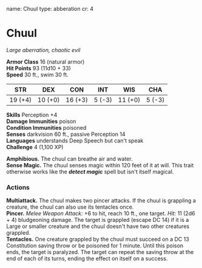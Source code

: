 name: Chuul
type: abberation
cr: 4

# Chuul 
_Large aberration, chaotic evil_


**Armor Class** 16 (natural armor)    
**Hit Points** 93 (11d10 + 33)    
**Speed** 30 ft., swim 30 ft. 

| STR      | DEX     | CON      | INT     | WIS     | CHA     |
|----------|---------|----------|---------|---------|---------|
| 19 (+4)  | 10 (+0) | 16 (+3)  | 5 (-3)  | 11 (+0) | 5 (-3)  |

**Skills** Perception +4    
**Damage Immunities** poison    
**Condition Immunities** poisoned    
**Senses** darkvision 60 ft., passive Perception 14    
**Languages** understands Deep Speech but can't speak    
**Challenge** 4 (1,100 XP) 

**Amphibious.** The chuul can breathe air and water.    
**Sense Magic.** The chuul senses magic within 120 feet of it at will. This trait otherwise works like the **_detect magic_** spell but isn't itself magical. 

### Actions 
**Multiattack.** The chuul makes two pincer attacks. If the chuul is grappling a creature, the chuul can also use its tentacles once.    
**Pincer.** _Melee Weapon Attack:_ +6 to hit, reach 10 ft., one target. _Hit:_ 11 (2d6 + 4) bludgeoning damage. The target is grappled (escape DC 14) if it is a Large or smaller creature and the chuul doesn't have two other creatures grappled.    
**Tentacles.** One creature grappled by the chuul must succeed on a DC 13 Constitution saving throw or be poisoned for 1 minute. Until this poison ends, the target is paralyzed. The target can repeat the saving throw at the end of each of its turns, ending the effect on itself on a success.
